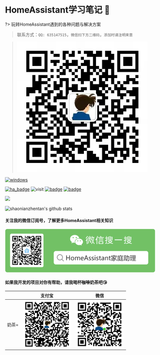 # HomeAssistant学习笔记 👋  

?> 玩转HomeAssistant遇到的各种问题与解决方案

> 联系方式：`QQ: 635147515`，`微信扫下方二维码`，`添加时请注明来意`

> ![wx](./img/wx.jpg ':size=150px')

[![windows](https://img.shields.io/badge/Windows-家庭助理-blue?logo=windows&style=for-the-badge)](https://www.microsoft.com/zh-cn/store/productId/9n2jp5z9rxx2)

[![ha_badge](https://img.shields.io/badge/Home-Assistant-%23049cdb)](https://www.home-assistant.io/)
![visit](https://visitor-badge.laobi.icu/badge?page_id=shaonianzhentan.ha-docs&left_text=visit)
[![badge](https://img.shields.io/badge/GitHub-shaonianzhentan-%2373c165)](https://github.com/shaonianzhentan)
[![badge](https://img.shields.io/badge/Gitee-shaonianzhentan-%23c71d23)](https://gitee.com/shaonianzhentan)

![](https://komarev.com/ghpvc/?username=shaonianzhentan&color=green)

![shaonianzhentan's github stats](https://github-readme-stats.vercel.app/api?username=shaonianzhentan&count_private=true&show_icons=true)

#### 关注我的微信订阅号，了解更多HomeAssistant相关知识
<img src="./img/wechat-channel.png" width="495" alt="微信公众号：HomeAssistant家庭助理" title="微信公众号：HomeAssistant家庭助理"> 

#### 如果我开发的项目对你有帮助，请我喝杯<del style="font-size: 14px;">咖啡</del>奶茶吧😘
|  |支付宝|微信|
|---|---|---|
奶茶= | <img src="./img/alipay.png" align="left" height="160" width="160" alt="支付宝" title="支付宝">  |  <img src="./img/wechat.png" align="left" height="160" width="160" alt="微信支付" title="微信">
